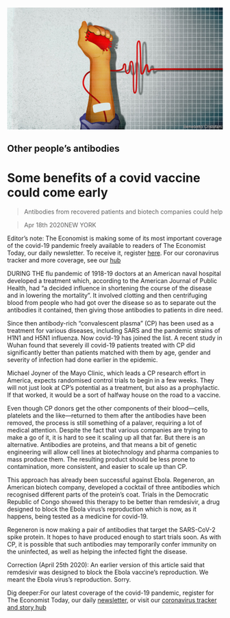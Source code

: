 ![](./images/20200418_FBD002_0.jpg)

## Other people’s antibodies

# Some benefits of a covid vaccine could come early

> Antibodies from recovered patients and biotech companies could help

> Apr 18th 2020NEW YORK

Editor’s note: The Economist is making some of its most important coverage of the covid-19 pandemic freely available to readers of The Economist Today, our daily newsletter. To receive it, register [here](https://www.economist.com//newslettersignup). For our coronavirus tracker and more coverage, see our [hub](https://www.economist.com//coronavirus)

DURING THE flu pandemic of 1918-19 doctors at an American naval hospital developed a treatment which, according to the American Journal of Public Health, had “a decided influence in shortening the course of the disease and in lowering the mortality”. It involved clotting and then centrifuging blood from people who had got over the disease so as to separate out the antibodies it contained, then giving those antibodies to patients in dire need.

Since then antibody-rich “convalescent plasma” (CP) has been used as a treatment for various diseases, including SARS and the pandemic strains of H1N1 and H5N1 influenza. Now covid-19 has joined the list. A recent study in Wuhan found that severely ill covid-19 patients treated with CP did significantly better than patients matched with them by age, gender and severity of infection had done earlier in the epidemic.

Michael Joyner of the Mayo Clinic, which leads a CP research effort in America, expects randomised control trials to begin in a few weeks. They will not just look at CP’s potential as a treatment, but also as a prophylactic. If that worked, it would be a sort of halfway house on the road to a vaccine.

Even though CP donors get the other components of their blood—cells, platelets and the like—returned to them after the antibodies have been removed, the process is still something of a palaver, requiring a lot of medical attention. Despite the fact that various companies are trying to make a go of it, it is hard to see it scaling up all that far. But there is an alternative. Antibodies are proteins, and that means a bit of genetic engineering will allow cell lines at biotechnology and pharma companies to mass produce them. The resulting product should be less prone to contamination, more consistent, and easier to scale up than CP.

This approach has already been successful against Ebola. Regeneron, an American biotech company, developed a cocktail of three antibodies which recognised different parts of the protein’s coat. Trials in the Democratic Republic of Congo showed this therapy to be better than remdesivir, a drug designed to block the Ebola virus’s reproduction which is now, as it happens, being tested as a medicine for covid-19.

Regeneron is now making a pair of antibodies that target the SARS-CoV-2 spike protein. It hopes to have produced enough to start trials soon. As with CP, it is possible that such antibodies may temporarily confer immunity on the uninfected, as well as helping the infected fight the disease.

Correction (April 25th 2020): An earlier version of this article said that remdesivir was designed to block the Ebola vaccine’s reproduction. We meant the Ebola virus’s reproduction. Sorry.

Dig deeper:For our latest coverage of the covid-19 pandemic, register for The Economist Today, our daily [newsletter](https://www.economist.com//newslettersignup), or visit our [coronavirus tracker and story hub](https://www.economist.com//coronavirus)